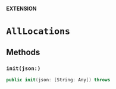 **EXTENSION**

# `AllLocations`

## Methods
### `init(json:)`

```swift
public init(json: [String: Any]) throws
```
